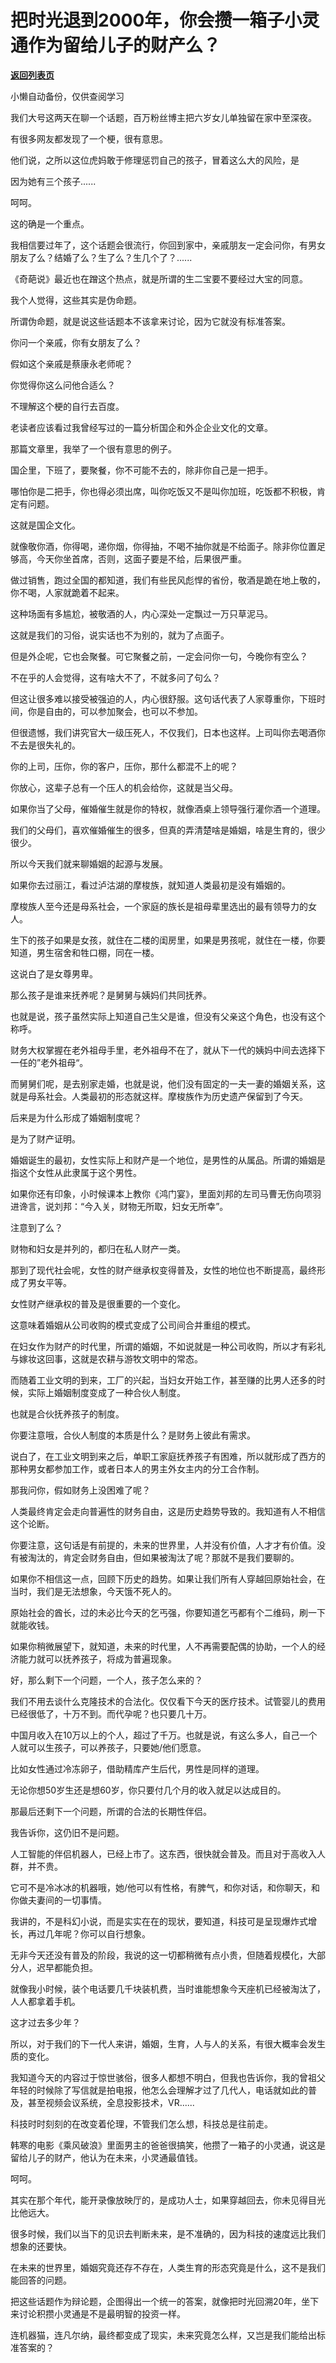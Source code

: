 # 把时光退到2000年，你会攒一箱子小灵通作为留给儿子的财产么？

[**返回列表页**](/gzh/记忆承载3)

小懒自动备份，仅供查阅学习

我们大号这两天在聊一个话题，百万粉丝博主把六岁女儿单独留在家中至深夜。

  

有很多网友都发现了一个梗，很有意思。

  

他们说，之所以这位虎妈敢于修理惩罚自己的孩子，冒着这么大的风险，是  

因为她有三个孩子......

  

呵呵。

  

这的确是一个重点。

  

我相信要过年了，这个话题会很流行，你回到家中，亲戚朋友一定会问你，有男女朋友了么？结婚了么？生了么？生几个了？......

  

《奇葩说》最近也在蹭这个热点，就是所谓的生二宝要不要经过大宝的同意。

  

我个人觉得，这些其实是伪命题。

  

所谓伪命题，就是说这些话题本不该拿来讨论，因为它就没有标准答案。

  

你问一个亲戚，你有女朋友了么？

  

假如这个亲戚是蔡康永老师呢？

  

你觉得你这么问他合适么？

  

不理解这个梗的自行去百度。

  

老读者应该看过我曾经写过的一篇分析国企和外企企业文化的文章。

  

那篇文章里，我举了一个很有意思的例子。

  

国企里，下班了，要聚餐，你不可能不去的，除非你自己是一把手。

  

哪怕你是二把手，你也得必须出席，叫你吃饭又不是叫你加班，吃饭都不积极，肯定有问题。

  

这就是国企文化。

  

就像敬你酒，你得喝，递你烟，你得抽，不喝不抽你就是不给面子。除非你位置足够高，今天你坐首席，否则，这面子要是不给，后果很严重。

  

做过销售，跑过全国的都知道，我们有些民风彪悍的省份，敬酒是跪在地上敬的，你不喝，人家就跪着不起来。

  

这种场面有多尴尬，被敬酒的人，内心深处一定飘过一万只草泥马。

  

这就是我们的习俗，说实话也不为别的，就为了点面子。

  

但是外企呢，它也会聚餐。可它聚餐之前，一定会问你一句，今晚你有空么？

  

不在乎的人会觉得，这有啥大不了，不就多问了句么？

  

但这让很多难以接受被强迫的人，内心很舒服。这句话代表了人家尊重你，下班时间，你是自由的，可以参加聚会，也可以不参加。

  

但很遗憾，我们讲究官大一级压死人，不仅我们，日本也这样。上司叫你去喝酒你不去是很失礼的。

  

你的上司，压你，你的客户，压你，那什么都混不上的呢？

  

你放心，这辈子总有一个压人的机会给你，这就是当父母。

  

如果你当了父母，催婚催生就是你的特权，就像酒桌上领导强行灌你酒一个道理。  

  

我们的父母们，喜欢催婚催生的很多，但真的弄清楚啥是婚姻，啥是生育的，很少很少。

  

所以今天我们就来聊婚姻的起源与发展。

  

如果你去过丽江，看过泸沽湖的摩梭族，就知道人类最初是没有婚姻的。

  

摩梭族人至今还是母系社会，一个家庭的族长是祖母辈里选出的最有领导力的女人。

  

生下的孩子如果是女孩，就住在二楼的闺房里，如果是男孩呢，就住在一楼，你要知道，男生宿舍和牲口棚，同在一楼。

  

这说白了是女尊男卑。

  

那么孩子是谁来抚养呢？是舅舅与姨妈们共同抚养。

  

也就是说，孩子虽然实际上知道自己生父是谁，但没有父亲这个角色，也没有这个称呼。

  

财务大权掌握在老外祖母手里，老外祖母不在了，就从下一代的姨妈中间去选择下一任的”老外祖母“。

  

而舅舅们呢，是去别家走婚，也就是说，他们没有固定的一夫一妻的婚姻关系，这就是母系社会。人类最初的形态就这样。摩梭族作为历史遗产保留到了今天。

  

后来是为什么形成了婚姻制度呢？

  

是为了财产证明。

  

婚姻诞生的最初，女性实际上和财产是一个地位，是男性的从属品。所谓的婚姻是指这个女性从此隶属于这个男性。

  

如果你还有印象，小时候课本上教你《鸿门宴》，里面刘邦的左司马曹无伤向项羽进谗言，说刘邦：“今入关，财物无所取，妇女无所幸”。

  

注意到了么？

  

财物和妇女是并列的，都归在私人财产一类。

  

那到了现代社会呢，女性的财产继承权变得普及，女性的地位也不断提高，最终形成了男女平等。

  

女性财产继承权的普及是很重要的一个变化。

  

这意味着婚姻从公司收购的模式变成了公司间合并重组的模式。  

  

在妇女作为财产的时代里，所谓的婚姻，不如说就是一种公司收购，所以才有彩礼与嫁妆这回事，这就是农耕与游牧文明中的常态。

  

而随着工业文明的到来，工厂的兴起，当妇女开始工作，甚至赚的比男人还多的时候，实际上婚姻制度变成了一种合伙人制度。

  

也就是合伙抚养孩子的制度。

  

你要注意哦，合伙人制度的本质是什么？是财务上彼此有需求。

  

说白了，在工业文明到来之后，单职工家庭抚养孩子有困难，所以就形成了西方的那种男女都参加工作，或者日本人的男主外女主内的分工合作制。

  

那我问你，假如财务上没困难了呢？

  

人类最终肯定会走向普遍性的财务自由，这是历史趋势导致的。我知道有人不相信这个论断。

  

你要注意，这句话是有前提的，未来的世界里，人并没有价值，人才才有价值。没有被淘汰的，肯定会财务自由，但如果被淘汰了呢？那就不是我们要聊的。

  

如果你不相信这一点，回顾下历史的趋势。如果让我们所有人穿越回原始社会，在当时，我们是无法想象，今天饿不死人的。

  

原始社会的酋长，过的未必比今天的乞丐强，你要知道乞丐都有个二维码，刷一下就能收钱。

  

如果你稍微展望下，就知道，未来的时代里，人不再需要配偶的协助，一个人的经济能力就可以抚养孩子，将成为普遍现象。

  

好，那么剩下一个问题，一个人，孩子怎么来的？

  

我们不用去谈什么克隆技术的合法化。仅仅看下今天的医疗技术。试管婴儿的费用已经很低了，十万不到。而代孕呢？也只要几十万。

  

中国月收入在10万以上的个人，超过了千万。也就是说，有这么多人，自己一个人就可以生孩子，可以养孩子，只要她/他们愿意。

  

比如女性通过冷冻卵子，借助精库产生后代，男性是同样的道理。

  

无论你想50岁生还是想60岁，你只要付几个月的收入就足以达成目的。

  

那最后还剩下一个问题，所谓的合法的长期性伴侣。

  

我告诉你，这仍旧不是问题。

  

人工智能的伴侣机器人，已经上市了。这东西，很快就会普及。而且对于高收入人群，并不贵。

  

它可不是冷冰冰的机器哦，她/他可以有性格，有脾气，和你对话，和你聊天，和你做夫妻间的一切事情。

  

我讲的，不是科幻小说，而是实实在在的现状，要知道，科技可是呈现爆炸式增长，再过几年呢？你可以自行想象。

  

无非今天还没有普及的阶段，我说的这一切都稍微有点小贵，但随着规模化，大部分人，迟早都能负担。

  

就像我小时候，装个电话要几千块装机费，当时谁能想象今天座机已经被淘汰了，人人都拿着手机。

  

这才过去多少年？

  

所以，对于我们的下一代人来讲，婚姻，生育，人与人的关系，有很大概率会发生质的变化。

  

我知道今天的内容过于惊世骇俗，很多人都想不明白，但我也告诉你，我的曾祖父年轻的时候除了写信就是拍电报，他怎么会理解才过了几代人，电话就如此的普及，甚至视频会议系统，全息投影技术，VR......

  

科技时时刻刻的在改变着伦理，不管我们怎么想，科技总是往前走。  

  

韩寒的电影《乘风破浪》里面男主的爸爸很搞笑，他攒了一箱子的小灵通，说这是留给儿子的财产，他认为在未来，小灵通最值钱。

  

呵呵。

  

其实在那个年代，能开录像放映厅的，是成功人士，如果穿越回去，你未见得目光比他远大。

  

很多时候，我们以当下的见识去判断未来，是不准确的，因为科技的速度远比我们想象的还要快。

  

在未来的世界里，婚姻究竟还存不存在，人类生育的形态究竟是什么，这不是我们能回答的问题。

  

把这些话题作为辩论题，企图得出一个统一的答案，就像把时光回溯20年，坐下来讨论积攒小灵通是不是最明智的投资一样。

  

连机器猫，连凡尔纳，最终都变成了现实，未来究竟怎么样，又岂是我们能给出标准答案的？  

